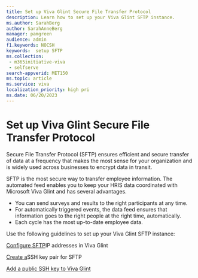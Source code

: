 ```yaml
---
title: Set up Viva Glint Secure File Transfer Protocol
description: Learn how to set up your Viva Glint SFTP instance.
ms.author: SarahBerg
author: SarahAnneBerg
manager: pamgreen
audience: admin
f1.keywords: NOCSH
keywords:  setup SFTP
ms.collection: 
 - m365initiative-viva
 - selfserve
search-appverid: MET150
ms.topic: article
ms.service: viva
localization_priority: high pri
ms.date: 06/20/2023
---
```


# Set up Viva Glint Secure File Transfer Protocol

Secure File Transfer Protocol (SFTP) ensures efficient and secure transfer of data at a frequency that makes the most sense for your organization and is widely used across businesses to encrypt data in transit.

SFTP is the most secure way to transfer employee information. The automated feed enables you to keep your HRIS data coordinated with Microsoft Viva Glint and has several advantages.

- You can send surveys and results to the right participants at any time.
- For automatically triggered events, the data feed ensures that information goes to the right people at the right time, automatically.
- Each cycle has the most up-to-date employee data.

Use the following guidelines to set up your Viva Glint SFTP instance:

[Configure SFTP](https://go.microsoft.com/fwlink/?linkid=2238339)IP addresses in Viva Glint

[Create a](https://go.microsoft.com/fwlink/?linkid=2240226)SSH key pair for SFTP

[Add a public SSH key to Viva Glint](https://go.microsoft.com/fwlink/?linkid=2240179)